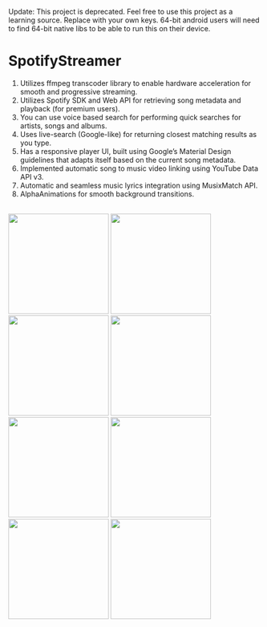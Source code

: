 Update: This project is deprecated. Feel free to use this project as a learning source. Replace with your own keys. 64-bit android users will need to find 64-bit native libs to be able to run this on their device.

# SpotifyStreamer

1) Utilizes ffmpeg transcoder library to enable hardware acceleration for smooth and progressive streaming.<br/>
2) Utilizes Spotify SDK and Web API for retrieving song metadata and playback (for premium users).<br/>
3) You can use voice based search for performing quick searches for artists, songs and albums.<br/>
4) Uses live-search (Google-like) for returning closest matching results as you type.<br/>
5) Has a responsive player UI, built using Google’s Material Design guidelines that adapts itself based on the current song metadata.<br/> 
6) Implemented automatic song to music video linking using YouTube Data API v3.<br/> 
7) Automatic and seamless music lyrics integration using MusixMatch API.<br/> 
8) AlphaAnimations for smooth background transitions.<br/><br/>

<img src="https://cloud.githubusercontent.com/assets/3116252/8148783/7c26293e-1261-11e5-9593-0361fe3561b1.png" width="200"/>
<img src="https://cloud.githubusercontent.com/assets/3116252/8148784/7c27a9da-1261-11e5-8a07-091c20adf35f.png" width="200"/>
<img src="https://cloud.githubusercontent.com/assets/3116252/8148785/7c280eb6-1261-11e5-9633-41290223a3f5.png" width="200"/>
<img src="https://cloud.githubusercontent.com/assets/3116252/8148788/7c2df114-1261-11e5-8a61-05f9a5ebd0ae.png" width="200"/>
<img src="https://cloud.githubusercontent.com/assets/3116252/8148787/7c2c4cce-1261-11e5-9cfa-62d4a7972999.png" width="200"/>
<img src="https://cloud.githubusercontent.com/assets/3116252/8148786/7c2b3aaa-1261-11e5-81d5-d4337f0bbbce.png" width="200"/>
<img src="https://cloud.githubusercontent.com/assets/3116252/8148789/7c36832e-1261-11e5-8687-d966743585b3.png" width="200"/>
<img src="https://cloud.githubusercontent.com/assets/3116252/8148790/7c36d360-1261-11e5-9e47-fe53b30db616.png" width="200"/>


